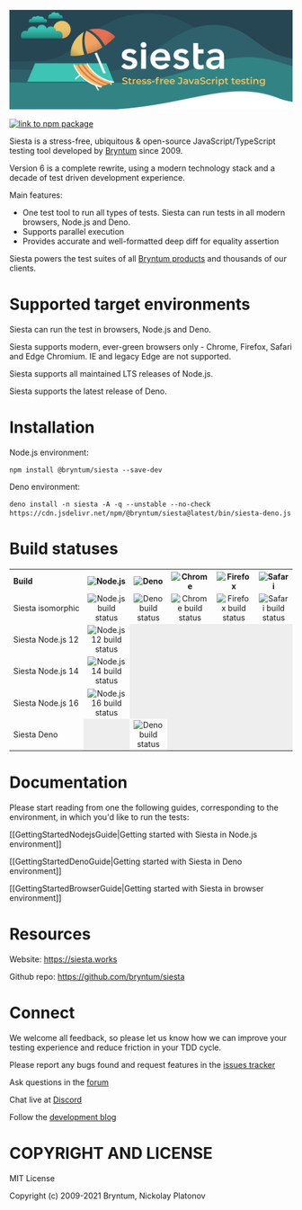 [//]: # (The canonical source of this file is '/resources/docs_src/README.md')
[//]: # (That file is copied to the /README.md during `scripts/build_docs.sh` command)
[//]: # (Do not edit the /README.md directly)

<a target="_blank" href="https://siesta.works"><img src="./packages/siesta/resources/readme_header_1.svg?damn"></a>

<a href="https://www.npmjs.com/package/@bryntum/siesta"><img alt="link to npm package" src="https://img.shields.io/npm/v/@bryntum/siesta"></a>

Siesta is a stress-free, ubiquitous & open-source JavaScript/TypeScript testing tool 
developed by [Bryntum](https://www.bryntum.com/) since 2009.

Version 6 is a complete rewrite, using a modern technology stack and a decade of test driven development experience.

Main features:

- One test tool to run all types of tests. Siesta can run tests in all modern browsers, Node.js and Deno.
- Supports parallel execution
- Provides accurate and well-formatted deep diff for equality assertion

Siesta powers the test suites of all [Bryntum products](https://www.bryntum.com) and thousands of our clients. 


Supported target environments
=============================

Siesta can run the test in browsers, Node.js and Deno. 

Siesta supports modern, ever-green browsers only - Chrome, Firefox, Safari and Edge Chromium. IE and legacy Edge are not supported.

Siesta supports all maintained LTS releases of Node.js. 

Siesta supports the latest release of Deno.


Installation
=============

Node.js environment:
```shell
npm install @bryntum/siesta --save-dev
```

Deno environment:
```shell
deno install -n siesta -A -q --unstable --no-check https://cdn.jsdelivr.net/npm/@bryntum/siesta@latest/bin/siesta-deno.js
```

Build statuses
==============

<table>
<tr>
    <th align="left">Build</th>
    <th><img width="50" src="https://bryntum.com/site-images/nodejs.png" alt="Node.js"/></th>
    <th><img width="50" src="https://bryntum.com/site-images/deno.png" alt="Deno"/></th>
    <th><img width="50" src="https://bryntum.com/temp/browserlogos/chrome_256x256.png" alt="Chrome"/></th>
    <th><img width="50" src="https://bryntum.com/temp/browserlogos/firefox_256x256.png" alt="Firefox"/></th>
    <th><img width="50" src="https://bryntum.com/temp/browserlogos/safari_256x256.png" alt="Safari"/></th>
</tr>
<tr>
    <td nowrap style="white-space: nowrap">Siesta isomorphic</td>
    <td style="text-align:center"><img alt="Node.js build status" src="http://teamcity.bryntum.com/app/rest/builds/buildType:(id:Siesta6_Siesta6isomorphicTargetNodeJs)/statusIcon.svg"/></td>
    <td style="text-align:center"><img alt="Deno build status" src="http://teamcity.bryntum.com/app/rest/builds/buildType:(id:Siesta6_Siesta6isomorphicTargetDeno)/statusIcon.svg"/></td>
    <td style="text-align:center"><img alt="Chrome build status" src="http://teamcity.bryntum.com/app/rest/builds/buildType:(id:Siesta6_Isomorphic_Siesta6isomorphicTargetChrome)/statusIcon.svg"/></td>
    <td style="text-align:center"><img alt="Firefox build status" src="http://teamcity.bryntum.com/app/rest/builds/buildType:(id:Siesta6_Isomorphic_Siesta6isomorphicTargetFirefox)/statusIcon.svg"/></td>
    <td style="text-align:center"><img alt="Safari build status" src="http://teamcity.bryntum.com/app/rest/builds/buildType:(id:Siesta6_Isomorphic_Siesta6isomorphicTargetSafari)/statusIcon.svg"/></td>
</tr>
<tr>
    <td nowrap style="white-space: nowrap">Siesta Node.js 12</td>
    <td style="text-align:center"><img alt="Node.js 12 build status" src="http://teamcity.bryntum.com/app/rest/builds/buildType:(id:Siesta6_Siesta6NodeJsSpecificTargetNodeJs)/statusIcon.svg"/></td>
    <td style="background-color: #eee"></td>
    <td style="background-color: #eee"></td>
    <td style="background-color: #eee"></td>
    <td style="background-color: #eee"></td>
</tr>
<tr>
    <td nowrap style="white-space: nowrap">Siesta Node.js 14</td>
    <td style="text-align:center"><img alt="Node.js 14 build status" src="http://teamcity.bryntum.com/app/rest/builds/buildType:(id:Siesta6_NodeJsSpecific_Siesta6NodeJsSpecificTargetNodeJs14)/statusIcon.svg"/></td>
    <td style="background-color: #eee"></td>
    <td style="background-color: #eee"></td>
    <td style="background-color: #eee"></td>
    <td style="background-color: #eee"></td>
</tr>
<tr>
    <td nowrap style="white-space: nowrap">Siesta Node.js 16</td>
    <td style="text-align:center"><img alt="Node.js 16 build status" src="http://teamcity.bryntum.com/app/rest/builds/buildType:(id:Siesta6_NodeJsSpecific_Siesta6NodeJsSpecificTargetNodeJs16)/statusIcon.svg"/></td>
    <td style="background-color: #eee"></td>
    <td style="background-color: #eee"></td>
    <td style="background-color: #eee"></td>
    <td style="background-color: #eee"></td>
</tr>
<tr>
    <td nowrap style="white-space: nowrap">Siesta Deno</td>
    <td style="background-color: #eee"></td>
    <td style="text-align:center"><img alt="Deno build status" src="http://teamcity.bryntum.com/app/rest/builds/buildType:(id:Siesta6_Siesta6DenoSpecificTargetDeno)/statusIcon.svg"/></td>
    <td style="background-color: #eee"></td>
    <td style="background-color: #eee"></td>
    <td style="background-color: #eee"></td>
</tr>
</table>


Documentation
=============

Please start reading from one the following guides, corresponding to the environment, in which you'd like to run the tests:

[[GettingStartedNodejsGuide|Getting started with Siesta in Node.js environment]]

[[GettingStartedDenoGuide|Getting started with Siesta in Deno environment]]

[[GettingStartedBrowserGuide|Getting started with Siesta in browser environment]]


Resources
===========

Website: https://siesta.works

Github repo: https://github.com/bryntum/siesta

Connect
=======

We welcome all feedback, so please let us know how we can improve your testing experience and reduce friction in your TDD cycle.

Please report any bugs found and request features in the [issues tracker](https://github.com/bryntum/siesta/issues)

Ask questions in the [forum](https://bryntum.com/forum/viewforum.php?f=20)

Chat live at [Discord](https://discord.gg/6mwJZGnwbq)

Follow the [development blog](https://www.bryntum.com/blog/)


COPYRIGHT AND LICENSE
=================

MIT License

Copyright (c) 2009-2021 Bryntum, Nickolay Platonov
